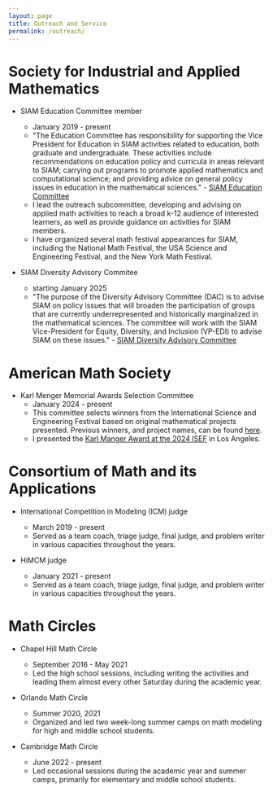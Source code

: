 ```yaml
---
layout: page
title: Outreach and Service
permalink: /outreach/
---
```


# Society for Industrial and Applied Mathematics
* SIAM Education Committee member
    * January 2019 - present
    * "The Education Committee has responsibility for supporting the Vice President for Education in SIAM activities related to education, both graduate and undergraduate. These activities include recommendations on education policy and curricula in areas relevant to SIAM; carrying out programs to promote applied mathematics and computational science; and providing advice on general policy issues in education in the mathematical sciences." - [SIAM Education Committee](https://www.siam.org/get-involved/connect-with-a-community/committees/education-committee/)
    * I lead the outreach subcommittee, developing and advising on applied math activities to reach a broad k-12 audience of interested learners, as well as provide guidance on activities for SIAM members.
    * I have organized several math festival appearances for SIAM, including the National Math Festival, the USA Science and Engineering Festival, and the New York Math Festival. 

* SIAM Diversity Advisory Commitee
    * starting January 2025 
    * "The purpose of the Diversity Advisory Committee (DAC) is to advise SIAM on policy issues that will broaden the participation of groups that are currently underrepresented and historically marginalized in the mathematical sciences. The committee will work with the SIAM Vice-President for Equity, Diversity, and Inclusion (VP-EDI) to advise SIAM on these issues." - [SIAM Diversity Advisory Committee](https://www.siam.org/get-involved/connect-with-a-community/committees/diversity-advisory-committee/)

# American Math Society
* Karl Menger Memorial Awards Selection Committee
    * January 2024 - present
    * This committee selects winners from the International Science and Engineering Festival based on original mathematical projects presented. Previous winners, and project names, can be found [here](https://www.ams.org/prizes-awards/paview.cgi?parent_id=22).
    * I presented the [Karl Manger Award at the 2024 ISEF](https://youtu.be/W72hjmAyqWE?t=1237) in Los Angeles.

# Consortium of Math and its Applications
* International Competition in Modeling (ICM) judge
    * March 2019 - present
    * Served as a team coach, triage judge, final judge, and problem writer in various capacities throughout the years.

* HiMCM judge
    * January 2021 - present
    * Served as a team coach, triage judge, final judge, and problem writer in various capacities throughout the years.

# Math Circles
* Chapel Hill Math Circle
    * September 2016 - May 2021
    * Led the high school sessions, including writing the activities and leading them almost every other Saturday during the academic year.

* Orlando Math Circle
    * Summer 2020, 2021
    * Organized and led two week-long summer camps on math modeling for high and middle school students.

* Cambridge Math Circle
    * June 2022 - present 
    * Led occasional sessions during the academic year and summer camps, primarily for elementary and middle school students.